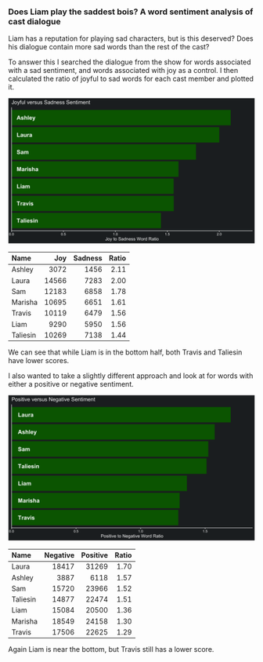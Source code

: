 
### Does Liam play the saddest bois? A word sentiment analysis of cast dialogue

Liam has a reputation for playing sad characters, but is this deserved?
Does his dialogue contain more sad words than the rest of the cast?

To answer this I searched the dialogue from the show for words
associated with a sad sentiment, and words associated with joy as a
control. I then calculated the ratio of joyful to sad words for each
cast member and plotted it.

![joyful vs sad](../plots/joySadPlot.png)

| Name     |   Joy | Sadness | Ratio |
|:---------|------:|--------:|------:|
| Ashley   |  3072 |    1456 |  2.11 |
| Laura    | 14566 |    7283 |  2.00 |
| Sam      | 12183 |    6858 |  1.78 |
| Marisha  | 10695 |    6651 |  1.61 |
| Travis   | 10119 |    6479 |  1.56 |
| Liam     |  9290 |    5950 |  1.56 |
| Taliesin | 10269 |    7138 |  1.44 |

We can see that while Liam is in the bottom half, both Travis and
Taliesin have lower scores.

I also wanted to take a slightly different approach and look at for
words with either a positive or negative sentiment.

![positive vs negative](../plots/positiveNegativePlot.png)

| Name     | Negative | Positive | Ratio |
|:---------|---------:|---------:|------:|
| Laura    |    18417 |    31269 |  1.70 |
| Ashley   |     3887 |     6118 |  1.57 |
| Sam      |    15720 |    23966 |  1.52 |
| Taliesin |    14877 |    22474 |  1.51 |
| Liam     |    15084 |    20500 |  1.36 |
| Marisha  |    18549 |    24158 |  1.30 |
| Travis   |    17506 |    22625 |  1.29 |

Again Liam is near the bottom, but Travis still has a lower score.
